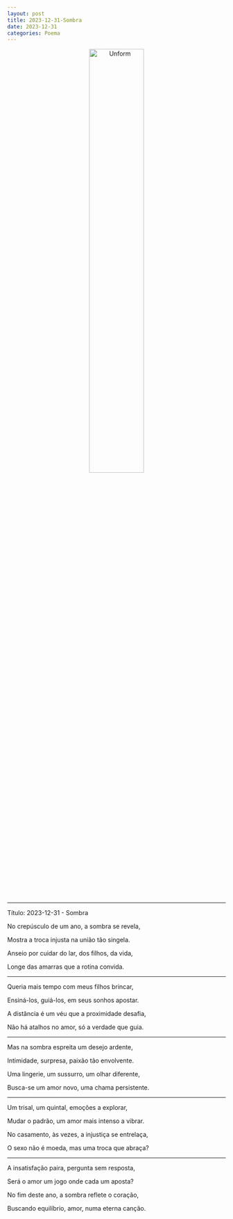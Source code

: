 ```yaml
---
layout: post
title: 2023-12-31-Sombra
date: 2023-12-31
categories: Poema
---
```


<p align="center">
<img src="{{ site.baseurl }}/images/2023-12-31-Sombra.png" 
height="50%" width="50%" alt="Unform" />
</p>

---

Título: 2023-12-31 - Sombra

No crepúsculo de um ano, a sombra se revela,  

Mostra a troca injusta na união tão singela.  

Anseio por cuidar do lar, dos filhos, da vida,  

Longe das amarras que a rotina convida.

---

Queria mais tempo com meus filhos brincar,  

Ensiná-los, guiá-los, em seus sonhos apostar.  

A distância é um véu que a proximidade desafia,  

Não há atalhos no amor, só a verdade que guia.

---

Mas na sombra espreita um desejo ardente,  

Intimidade, surpresa, paixão tão envolvente.  

Uma lingerie, um sussurro, um olhar diferente,  

Busca-se um amor novo, uma chama persistente.

---

Um trisal, um quintal, emoções a explorar,  

Mudar o padrão, um amor mais intenso a vibrar.  

No casamento, às vezes, a injustiça se entrelaça,  

O sexo não é moeda, mas uma troca que abraça?

---

A insatisfação paira, pergunta sem resposta,  

Será o amor um jogo onde cada um aposta?  

No fim deste ano, a sombra reflete o coração,  

Buscando equilíbrio, amor, numa eterna canção.